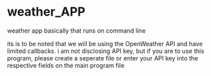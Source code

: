 # weather_APP
 weather app basically that runs on command line

its is to be noted that we will be using the OpenWeather API and have limited callbacks. i am not disclosing API key, but if you are to use this program, please create a seperate file or enter your API key into the respective fields on the main program file

